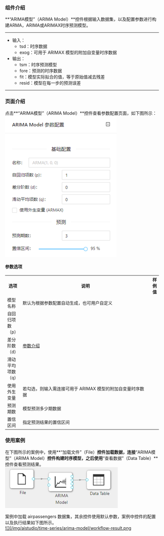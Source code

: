 ### 组件介绍
**“ARIMA模型”（ARIMA Model）**控件根据输入数据集，以及配置参数进行构建ARMA，ARIMA或ARIMAX时序预测模型。

<hr/>

- 输入：
  - tsd：时序数据
  - exog：可用于 ARIMAX 模型的附加自变量时序数据
- 输出：
  - tsm：时序预测模型
  - fore：预测的时序数据
  - fit：模型实际拟合的值，等于原始值减去残差
  - resid：模型在每一步的预测误差

<hr/>


### 页面介绍
点击**“ARIMA模型”（ARIMA Model）**控件查看参数配置页面，如下图所示：  
[ ![](/img/aistudio/time-series/arima-model/param.png) ](/img/aistudio/time-series/arima-model/param.png)

#### 参数选项
<table>
  <tr>
    <th>选项</th>
    <th width="650">说明</th>
    <th>样例值</th>
  </tr>
  <tr>
      <td>模型名称</td> 
      <td>
      默认为根据参数配置自动生成，也可用户自定义
      </td> 
      <td></td>
  </tr>
  <tr>
      <td>自回归项数（p）</td> 
      <td rowspan="3">
      <a href="https://en.wikipedia.org/wiki/Autoregressive_integrated_moving_average">参数介绍</a>
      </td> 
      <td></td>
  </tr>
  <tr>
      <td>差分阶数（d）</td> 
      <td></td>
  </tr>
  <tr>
      <td>滑动平均项数（q）</td> 
      <td></td>
  </tr>
  <tr>
      <td>使用外生变量</td> 
      <td>
      若勾选，则输入需连接可用于 ARIMAX 模型的附加自变量时序数据
      </td> 
      <td></td>
  </tr>
  <tr>
      <td>预测期数</td> 
      <td>
      模型预测多少期数据
      </td> 
      <td></td>
  </tr>
  <tr>
      <td>置信区间</td> 
      <td>
      指定预测结果的置信区间
      </td> 
      <td></td>
  </tr>
</table>

### 使用案例
在下图所示的案例中，使用**“加载文件”（File）**控件加载数据，连接**“ARIMA模型”（ARIMA Model）**控件构建时序模型，之后使用**“查看数据”（Data Table）**控件查看预测结果。  
[ ![](/img/aistudio/time-series/arima-model/workflow.png) ](/img/aistudio/time-series/arima-model/workflow.png)

案例中加载 airpassengers 数据集，其余控件使用默认参数，案例中控件的配置以及执行结果如下图所示。   
[ ![](/img/aistudio/time-series/arima-model/workflow-result.png ](/img/aistudio/time-series/arima-model/workflow-result.png)